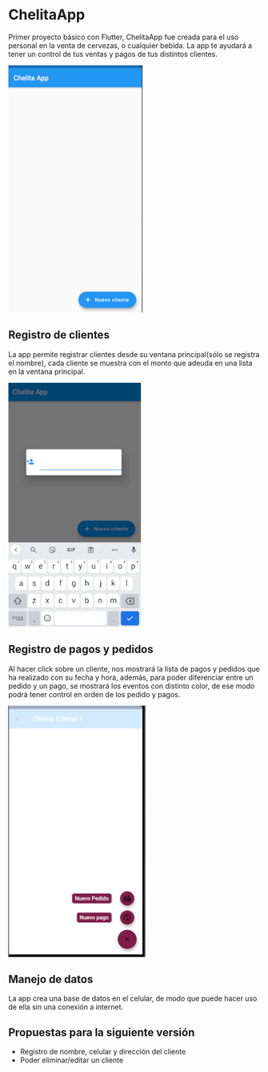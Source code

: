 # ChelitaApp

Primer proyecto básico con Flutter, ChelitaApp fue creada para el uso personal en la venta de cervezas, o cualquier bebida. La app te ayudará a tener un control de tus ventas y pagos de tus distintos clientes.

![Screenshot](Screenshots/Screenshot_Chela1.png)

## Registro de clientes
  
 La app permite registrar clientes desde su ventana principal(sólo se registra el nombre), cada cliente se muestra con el monto que adeuda en una lista en la ventana principal.
 
![Screenshot](Screenshots/Screenshot_Chela2.png)
 
## Registro de pagos y pedidos

  Al hacer click sobre un cliente, nos mostrará la lista de pagos y pedidos que ha realizado con su fecha y hora, además, para poder diferenciar entre un pedido y un pago, se mostrará los eventos con distinto color, de ese modo podrá tener control en orden de los pedido y pagos.


![Screenshot](Screenshots/Screenshot_Chela4.png)

## Manejo de datos

La app crea una base de datos en el celular, de modo que puede hacer uso de ella sin una conexión a internet.

## Propuestas para la siguiente versión

* Registro de nombre, celular y dirección del cliente
* Poder eliminar/editar un cliente
